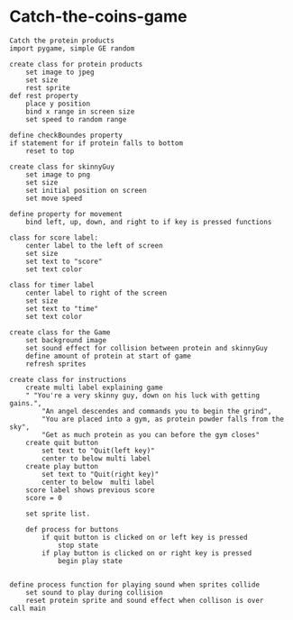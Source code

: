 # Catch-the-coins-game
    Catch the protein products
    import pygame, simple GE random
    
    create class for protein products
        set image to jpeg
        set size
        rest sprite
    def rest property
        place y position
        bind x range in screen size
        set speed to random range

    define checkBoundes property
    if statement for if protein falls to bottom 
        reset to top

    create class for skinnyGuy
        set image to png
        set size 
        set initial position on screen
        set move speed

    define property for movement
        bind left, up, down, and right to if key is pressed functions

    class for score label:
        center label to the left of screen
        set size
        set text to "score"
        set text color
    
    class for timer label
        center label to right of the screen
        set size
        set text to "time"
        set text color

    create class for the Game
        set background image
        set sound effect for collision between protein and skinnyGuy
        define amount of protein at start of game
        refresh sprites

    create class for instructions 
        create multi label explaining game 
        " "You're a very skinny guy, down on his luck with getting gains.",
            "An angel descendes and commands you to begin the grind",
            "You are placed into a gym, as protein powder falls from the sky",
            "Get as much protein as you can before the gym closes"
        create quit button
            set text to "Quit(left key)"
            center to below multi label
        create play button
            set text to "Quit(right key)"
            center to below  multi label
        score label shows previous score
        score = 0

        set sprite list.

        def process for buttons
            if quit button is clicked on or left key is pressed
                stop state
            if play button is clicked on or right key is pressed
                begin play state
            

    define process function for playing sound when sprites collide
        set sound to play during collision
        reset protein sprite and sound effect when collison is over
    call main


